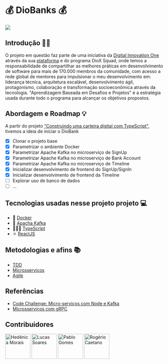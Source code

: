 # 💰 DioBanks 💰

![](https://thumbs.gfycat.com/GreedyReasonableGoldenmantledgroundsquirrel-max-1mb.gif)

## Introdução ✍🏽
O projeto em questão faz parte de uma iniciativa da [Digital Innovation One](https://www.linkedin.com/company/digitalinnovation-one/) através da sua [plataforma](https://web.digitalinnovation.one) e do programa DioX Squad, onde temos a responsabilidade de compartilhar as melhores práticas em desenvolvimento de software para mais de 170.000 membros da comunidade, com acesso a rede global de mentores para impulsionar o meu desenvolvimento em: liderança técnica, arquitetura escalável, desenvolvimento ágil, protagonismo, colaboração e transformação socioeconômica através da tecnologia. "Aprendizagem Baseada em Desafios e Projetos" é a estratégia usada durante todo o programa para alcançar os objetivos propostos.

## Abordagem e Roadmap 💡
A partir do projeto ["Construindo uma carteira digital com TypeScript"](https://web.digitalinnovation.one/lab/construindo-uma-carteira-digital-com-typescript/), tivemos a ideia de iniciar o DioBank

- [X] Clonar o projeto base
- [X] Parametrizar o ambiente Docker
- [X] Parametrizar Apache Kafka no microserviço de SignUp
- [X] Parametrizar Apache Kafka no microserviço de Bank Account
- [X] Parametrizar Apache Kafka no microserviço de Timeline
- [X] Inicializar desenvolvimento de frontend do SignUp/SignIn
- [X] Inicializar desenvolvimento de frontend da Timeline
- [ ] Explorar uso de banco de dados
- [ ] ...

## Tecnologias usadas nesse projeto projeto 💻

- 🐳 [Docker](https://www.docker.com)
- 💭 [Apacha Kafka](https://kafka.apache.org/documentation/)
- 👩🏽‍💻 [TypeScript](https://www.typescriptlang.org)
- ⚛️ [ReactJS](https://pt-br.reactjs.org)

## Metodologias e afins 📚
- [TDD](https://pt.wikipedia.org/wiki/Test-driven_development)
- [Microsserviços](https://www.thoughtworks.com/pt/insights/blog/microservices-nutshell)
- [Agile](agilemanifesto.org)

## Referências
- [Code Challenge: Micro-serviços com Node e Kafka](https://www.youtube.com/watch?v=-H8pD7sMcfo)
- [Microsserviços com gRPC](https://www.youtube.com/watch?v=FcZ00E5PLIE)

## Contribuidores

<a href="https://github.com/hedenica"><img src="https://avatars2.githubusercontent.com/u/56850413?s=460&u=21eee89a16c2735be9ac25bdb956bde0a359a5f8&v=4" title="Hedênica Morais" width="80" height="80"></a>
<a href="https://github.com/lucassgomes"><img src="https://avatars0.githubusercontent.com/u/29816632?s=460&u=ce45d796b68ec1f00f6c6cf4f2823f4584ae8387&v=4" title="Lucas Soares" width="80" height="80"></a>
<a href="https://github.com/pablojr17"><img src="https://avatars2.githubusercontent.com/u/47211806?s=460&u=38f26b994d8a53b35eeb226ed16893d1a9b659f2&v=4" title="Pablo Gomes" width="80" height="80"></a>
<a href="https://github.com/cataua"><img src="https://avatars3.githubusercontent.com/u/1001818?s=460&u=dff9ba7e89e000759f948178fdf30d644a1f92c8&v=4" title="Rogério Caetano" width="80" height="80"></a>
